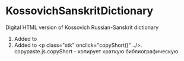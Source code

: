 # KossovichSanskritDictionary
Digital HTML version of Kossovich Russian-Sanskrit dictionary

1. Added <script type="text/javascript" src="./scripts/copypaste.js"></script> to <head>
2. Added to <p class="stk" onclick="copyShort()" ../>. copypaste.js.copyShort - копирует краткую библиографическую 

